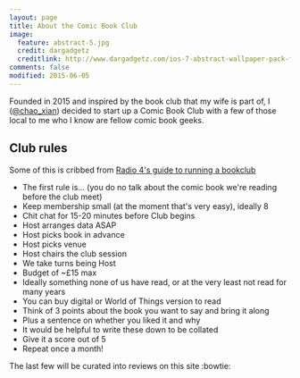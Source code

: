 ```yaml
---
layout: page
title: About the Comic Book Club
image:
  feature: abstract-5.jpg
  credit: dargadgetz
  creditlink: http://www.dargadgetz.com/ios-7-abstract-wallpaper-pack-for-iphone-5-and-ipod-touch-retina/
comments: false
modified: 2015-06-05
---
```


Founded in 2015 and inspired by the book club that my wife is part of, I ([@chao_xian](https://twitter.com/chao_xian)) decided to start up a Comic Book Club with a few of those local to me who I know are fellow comic book geeks.

## Club rules

Some of this is cribbed from [Radio 4's guide to running a bookclub](http://www.bbc.co.uk/radio4/features/book-club/running-a-club/)

* The first rule is... (you do no talk about the comic book we're reading before the club meet)
* Keep membership small (at the moment that's very easy), ideally 8
* Chit chat for 15-20 minutes before Club begins
* Host arranges data ASAP
* Host picks book in advance
* Host picks venue
* Host chairs the club session
* We take turns being Host
* Budget of ~£15 max
* Ideally something none of us have read, or at the very least not read for many years
* You can buy digital or World of Things version to read
* Think of 3 points about the book you want to say and bring it along
* Plus a sentence on whether you liked it and why
* It would be helpful to write these down to be collated
* Give it a score out of 5
* Repeat once a month!

The last few will be curated into reviews on this site :bowtie: